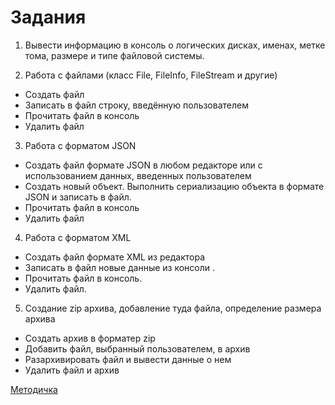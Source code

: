 
# Задания

1. Вывести информацию в консоль о логических дисках, именах, метке тома, размере и типе файловой системы.

2. Работа с файлами (класс File, FileInfo, FileStream и другие)

- Создать файл
- Записать в файл строку, введённую пользователем
- Прочитать файл в консоль
- Удалить файл

3. Работа с форматом JSON

- Создать файл формате JSON в любом редакторе или с использованием данных, введенных пользователем
- Создать новый объект. Выполнить сериализацию объекта в формате JSON и записать в файл.
- Прочитать файл в консоль
- Удалить файл

4. Работа с форматом XML

- Создать файл формате XML из редактора
- Записать в файл новые данные из консоли .
- Прочитать файл в консоль.
- Удалить файл.

5. Создание zip архива, добавление туда файла, определение размера архива

- Создать архив в форматер zip
- Добавить файл, выбранный пользователем, в архив
- Разархивировать файл и вывести данные о нем
- Удалить файл и архив
    
[Методичка](https://hackmd.io/@0x41/OS_Lab_1)
